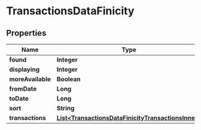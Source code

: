 

# TransactionsDataFinicity


## Properties

| Name | Type | Description | Notes |
|------------ | ------------- | ------------- | -------------|
|**found** | **Integer** |  |  [optional] |
|**displaying** | **Integer** |  |  [optional] |
|**moreAvailable** | **Boolean** |  |  [optional] |
|**fromDate** | **Long** |  |  [optional] |
|**toDate** | **Long** |  |  [optional] |
|**sort** | **String** |  |  [optional] |
|**transactions** | [**List&lt;TransactionsDataFinicityTransactionsInner&gt;**](TransactionsDataFinicityTransactionsInner.md) |  |  [optional] |



